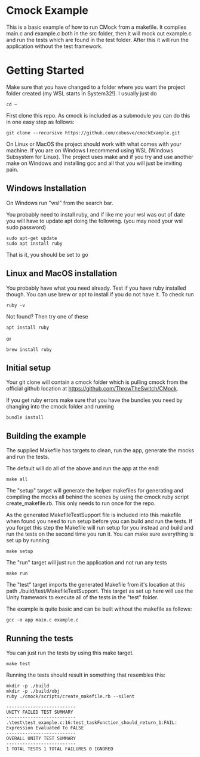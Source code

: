# Cmock Example

This is a basic example of how to run CMock from a makefile. It compiles main.c and example.c both in the src folder, then it will mock out example.c and run the tests which are found in the test folder. After this it will run the application without the test framework.

# Getting Started

Make sure that you have changed to a folder where you want the project folder created (my WSL starts in System32!). I usually just do 
    
    cd ~

First clone this repo. As cmock is included as a submodule you can do this in one easy step as follows:

    git clone --recursive https://github.com/cobusve/cmockExample.git

On Linux or MacOS the project should work with what comes with your machine. If you are on Windows I recommend using WSL (Windows Subsystem for Linux). The project uses make and if you try and use another make on Windows and installing gcc and all that you will just be inviting pain.

## Windows Installation

On Windows run "wsl" from the search bar.

You probably need to install ruby, and if like me your wsl was out of date you will have to update apt doing the following. (you may need your wsl sudo password)

    sudo apt-get update
    sudo apt install ruby

That is it, you should be set to go

## Linux and MacOS installation

You probably have what you need already. Test if you have ruby installed though. You can use brew or apt to install if you do not have it. To check run

    ruby -v

Not found? Then try one of these

    apt install ruby

or

    brew install ruby


## Initial setup

Your git clone will contain a cmock folder which is pulling cmock from the official github location at https://github.com/ThrowTheSwitch/CMock. 

If you get ruby errors make sure that you have the bundles you need by changing into the cmock folder and running

    bundle install

## Building the example

The supplied Makefile has targets to clean, run the app, generate the mocks and run the tests.

The default will do all of the above and run the app at the end:

    make all

The "setup" target will generate the helper makefiles for generating and compiling the mocks all behind the scenes by using the cmock ruby script create_makefile.rb. This only needs to run once for the repo. 

As the generated MakefileTestSupport file is included into this makefile when found you need to run setup before you can build and run the tests. If you forget this step the Makefile will run setup for you instead and build and run the tests on the second time you run it. You can make sure everything is set up by running

    make setup

The "run" target will just run the application and not run any tests

    make run

The "test" target imports the generated Makefile from it's location at this path ./build/test/MakefileTestSupport. This target as set up here will use the Unity framework to execute all of the tests in the "test" folder.

The example is quite basic and can be built without the makefile as follows:

    gcc -o app main.c example.c

## Running the tests

You can just run the tests by using this make target.

    make test

Running the tests should result in something that resembles this:

    mkdir -p ./build
    mkdir -p ./build/obj
    ruby ./cmock/scripts/create_makefile.rb --silent

    --------------------------
    UNITY FAILED TEST SUMMARY
    --------------------------
    .\test\test_example.c:16:test_taskFunction_should_return_1:FAIL: Expression Evaluated To FALSE
    --------------------------
    OVERALL UNITY TEST SUMMARY
    --------------------------
    1 TOTAL TESTS 1 TOTAL FAILURES 0 IGNORED
